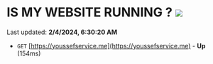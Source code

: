 # IS MY WEBSITE RUNNING ? [![](https://img.shields.io/static/v1?label=Sponsor&message=%E2%9D%A4&logo=GitHub&color=%23fe8e86)](https://github.com/sponsors/<username>)

Last updated: **2/4/2024, 6:30:20 AM**

- `GET` [https://youssefservice.me](https://youssefservice.me) - **Up** (154ms)
